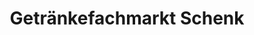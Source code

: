 ---
title: "Getränkefachmarkt Schenk"
url: /simbach-am-inn/getraenkefachmarkt-schenk/
shop: Getränke
---
